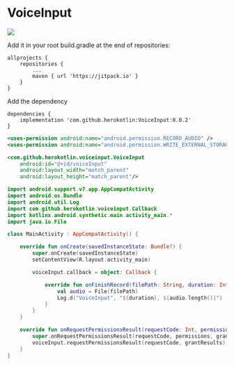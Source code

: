 # VoiceInput

![](https://user-images.githubusercontent.com/2732303/43363620-5caf8452-933b-11e8-8133-a026bd66373f.png)


Add it in your root build.gradle at the end of repositories:

```
allprojects {
    repositories {
        ...
        maven { url 'https://jitpack.io' }
    }
}
```

Add the dependency

```
dependencies {
    implementation 'com.github.herokotlin:VoiceInput:0.0.2'
}
```

```xml
<uses-permission android:name="android.permission.RECORD_AUDIO" />
<uses-permission android:name="android.permission.WRITE_EXTERNAL_STORAGE" />
```

```xml
<com.github.herokotlin.voiceinput.VoiceInput
    android:id="@+id/voiceInput"
    android:layout_width="match_parent"
    android:layout_height="match_parent"/>
```

```kotlin
import android.support.v7.app.AppCompatActivity
import android.os.Bundle
import android.util.Log
import com.github.herokotlin.voiceinput.Callback
import kotlinx.android.synthetic.main.activity_main.*
import java.io.File

class MainActivity : AppCompatActivity() {

    override fun onCreate(savedInstanceState: Bundle?) {
        super.onCreate(savedInstanceState)
        setContentView(R.layout.activity_main)

        voiceInput.callback = object: Callback {

            override fun onFinishRecord(filePath: String, duration: Int) {
                val audio = File(filePath)
                Log.d("VoiceInput", "${duration}, ${audio.length()}")
            }
        }
    }

    override fun onRequestPermissionsResult(requestCode: Int, permissions: Array<out String>, grantResults: IntArray) {
        super.onRequestPermissionsResult(requestCode, permissions, grantResults)
        voiceInput.requestPermissionsResult(requestCode, grantResults)
    }
}
```
